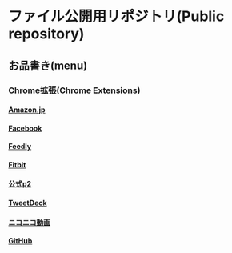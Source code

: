 ファイル公開用リポジトリ(Public repository)
=====================

お品書き(menu)
----------

### Chrome拡張(Chrome Extensions)

#### [Amazon.jp](https://raw.github.com/kik0220/public/master/ChromeExt/Amazon.jp.crx)

#### [Facebook](https://raw.github.com/kik0220/public/master/ChromeExt/Facebook.crx)

#### [Feedly](https://raw.github.com/kik0220/public/master/ChromeExt/Feedly.crx)

#### [Fitbit](https://raw.github.com/kik0220/public/master/ChromeExt/Fitbit.crx)

#### [公式p2](https://raw.github.com/kik0220/public/master/ChromeExt/op2.crx)

#### [TweetDeck](https://raw.github.com/kik0220/public/master/ChromeExt/TweetDeck.crx)

#### [ニコニコ動画](https://raw.github.com/kik0220/public/master/ChromeExt/niconico.crx)

#### [GitHub](https://raw.github.com/kik0220/public/master/ChromeExt/GitHub.crx)

